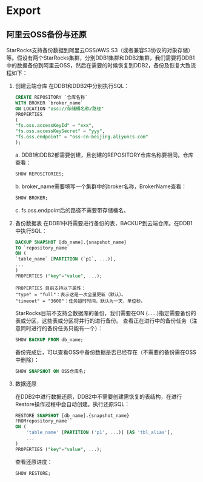 # Export

## 阿里云OSS备份与还原

StarRocks支持备份数据到阿里云OSS/AWS S3（或者兼容S3协议的对象存储）等。假设有两个StarRocks集群，分别DDB1集群和DDB2集群，我们需要将DDB1中的数据备份到阿里云OSS，然后在需要的时候恢复到DDB2，备份及恢复大致流程如下：

1. 创建云端仓库
在DDB1和DDB2中分别执行SQL：

    ```sql
    CREATE REPOSITORY `仓库名称`
    WITH BROKER `broker_name`
    ON LOCATION "oss://存储桶名称/路径"
    PROPERTIES
    (
    "fs.oss.accessKeyId" = "xxx",
    "fs.oss.accessKeySecret" = "yyy",
    "fs.oss.endpoint" = "oss-cn-beijing.aliyuncs.com"
    );
    ```

    a. DDB1和DDB2都需要创建，且创建的REPOSITORY仓库名称要相同，仓库查看：

    ```sql
    SHOW REPOSITORIES;
    ```

    b. broker_name需要填写一个集群中的broker名称，BrokerName查看：

    ```sql
    SHOW BROKER;
    ```

    c. fs.oss.endpoint后的路径不需要带存储桶名。

2. 备份数据表
在DDB1中将需要进行备份的表，BACKUP到云端仓库。在DDB1中执行SQL：

    ```sql
    BACKUP SNAPSHOT [db_name].{snapshot_name}
    TO `repository_name`
    ON (
    `table_name` [PARTITION (`p1`, ...)],
    ...
    )
    PROPERTIES ("key"="value", ...);
    ```

    ```plain text
    PROPERTIES 目前支持以下属性：
    "type" = "full"：表示这是一次全量更新（默认）。
    "timeout" = "3600"：任务超时时间，默认为一天，单位秒。
    ```

    StarRocks目前不支持全数据库的备份，我们需要在ON (……)指定需要备份的表或分区，这些表或分区将并行的进行备份。
    查看正在进行中的备份任务（注意同时进行的备份任务只能有一个）：

    ```sql
    SHOW BACKUP FROM db_name;
    ```

    备份完成后，可以查看OSS中备份数据是否已经存在（不需要的备份需在OSS中删除）：

    ```sql
    SHOW SNAPSHOT ON OSS仓库名; 
    ```

3. 数据还原

    在DDB2中进行数据还原，DDB2中不需要创建需恢复的表结构，在进行Restore操作过程中会自动创建。执行还原SQL：

    ```sql
    RESTORE SNAPSHOT [db_name].{snapshot_name}
    FROMrepository_name``
    ON (
        'table_name' [PARTITION ('p1', ...)] [AS 'tbl_alias'],
        ...
    )
    PROPERTIES ("key"="value", ...);
    ```

    查看还原进度：

    ```sql
    SHOW RESTORE;
    ```
